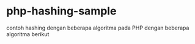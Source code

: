 # php-hashing-sample
contoh hashing dengan beberapa algoritma pada PHP
dengan beberapa algoritma berikut
